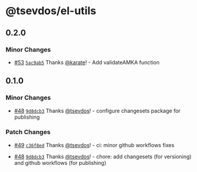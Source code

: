 # @tsevdos/el-utils

## 0.2.0

### Minor Changes

- [#53](https://github.com/tsevdos/elUtils/pull/53) [`5ac9ab5`](https://github.com/tsevdos/elUtils/commit/5ac9ab5df8e2a36f5bb4d3cd331873abf9de135c) Thanks [@karate](https://github.com/karate)! - Add validateAMKA function

## 0.1.0

### Minor Changes

- [#48](https://github.com/tsevdos/elUtils/pull/48) [`9d8dcb3`](https://github.com/tsevdos/elUtils/commit/9d8dcb38711205ce40bd02f9550ab8384960a99e) Thanks [@tsevdos](https://github.com/tsevdos)! - configure changesets package for publishing

### Patch Changes

- [#49](https://github.com/tsevdos/elUtils/pull/49) [`c36f8ed`](https://github.com/tsevdos/elUtils/commit/c36f8ed569bdf2c0a71154fa086bc007a12d790c) Thanks [@tsevdos](https://github.com/tsevdos)! - ci: minor github workflows fixes

- [#48](https://github.com/tsevdos/elUtils/pull/48) [`9d8dcb3`](https://github.com/tsevdos/elUtils/commit/9d8dcb38711205ce40bd02f9550ab8384960a99e) Thanks [@tsevdos](https://github.com/tsevdos)! - chore: add changesets (for versioning) and github workflows (for publishing)
